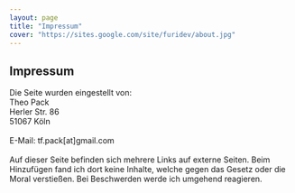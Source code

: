 ```yaml
---
layout: page
title: "Impressum"
cover: "https://sites.google.com/site/furidev/about.jpg"
---
```


<article>
  <h1 class="lowercase">Impressum</h1>
  <p>
  	Die Seite wurden eingestellt von: <br />
  	Theo Pack <br />
  	Herler Str. 86 <br />
  	51067 Köln <br />
  	<br />
  	E-Mail: tf.pack[at]gmail.com <br />
  	<br />
  	Auf dieser Seite befinden sich mehrere Links auf externe Seiten. Beim Hinzufügen fand ich dort keine Inhalte, welche gegen das Gesetz oder die Moral verstießen.
Bei Beschwerden werde ich umgehend reagieren.
  </p>
</article>
